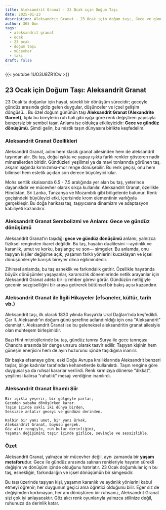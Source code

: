 ```yaml
---
title: Aleksandrit Granat - 23 Ocak için Doğum Taşı
date: 2025-01-23
description: Aleksandrit Granat - 23 Ocak için doğum taşı, Gece ve gündüz dönüşümü sembolü. Bu özel taşın derin anlamını öğrenin.
author: 365 Gün
tags:
  - aleksandrit granat
  - ocak
  - 23 ocak
  - doğum taşı
  - mücevher
  - takı
draft: false
---
```


{{< youtube 1UO3U8ZR1Cw >}}

## 23 Ocak için Doğum Taşı: Aleksandrit Granat

23 Ocak’ta doğanlar için hayat, sürekli bir dönüşüm sürecidir; geceyle gündüz arasında gidip gelen duygular, düşünceler ve içsel gelişim döngüsü... Bu özel doğum gününün taşı **Aleksandrit Granat (Alexandrite Garnet)**, tıpkı bu bireylerin ruh hali gibi ışığa göre renk değiştiren yapısıyla benzersiz bir sembol taşır. Anlamı ise oldukça etkileyicidir: **Gece ve gündüz dönüşümü**. Şimdi gelin, bu mistik taşın dünyasını birlikte keşfedelim.

### Aleksandrit Granat Özellikleri

Aleksandrit Granat, adını hem klasik granat ailesinden hem de aleksandrit taşından alır. Bu taş, doğal ışıkta ve yapay ışıkta farklı renkler gösteren nadir minerallerden biridir. Gündüzleri yeşilimsi ya da mavi tonlarında görünen taş, akşam ışığında kırmızımsı-mor renge dönüşebilir. Bu renk geçişi, onu hem bilimsel hem estetik açıdan son derece büyüleyici kılar.

Mohs sertlik skalasında 6.5 - 7.5 aralığında yer alan bu taş, yeterince dayanıklıdır ve mücevher olarak sıkça kullanılır. Aleksandrit Granat, özellikle Hindistan, Sri Lanka, Tanzanya ve Mozambik gibi bölgelerde bulunur. Renk geçişindeki büyüleyici etki, içerisinde krom elementinin varlığıyla gerçekleşir. Bu doğa harikası taş, taşıyıcısına dinamizm ve adaptasyon kabiliyeti kazandırır.

### Aleksandrit Granat Sembolizmi ve Anlamı: Gece ve gündüz dönüşümü

Aleksandrit Granat’ın taşıdığı **gece ve gündüz dönüşümü** anlamı, yalnızca fiziksel renginden ibaret değildir. Bu taş, hayatın dualitesini —aydınlık ve karanlık, umut ve korku, başlangıç ve son— simgeler. Bu anlamda, onu taşıyan kişiler değişime açık, yaşamın farklı yönlerini kucaklayan ve içsel dönüşümleriyle barışık bireyler olma eğilimindedir.

Zihinsel anlamda, bu taş esneklik ve farkındalık getirir. Özellikle hayatında büyük dönüşümler yaşayanlar, kararsızlık dönemlerinde netlik arayanlar için Aleksandrit Granat adeta bir iç rehber görevi görür. Gündüzün netliğiyle gecenin sezgiselliğini bir araya getirerek bütünsel bir bakış açısı kazandırır.

### Aleksandrit Granat ile İlgili Hikayeler (efsaneler, kültür, tarih vb.)

Aleksandrit taşı, ilk olarak 1830 yılında Rusya’da Ural Dağları’nda keşfedildi. Çar II. Aleksandr’ın doğum günü şerefine adlandırıldığı için ona "Aleksandrit" denmiştir. Aleksandrit Granat ise bu geleneksel aleksandritin granat ailesiyle olan muhteşem birleşimidir.

Bazı Hint mitolojilerinde bu taş, gündüz tanrısı Surya ile gece tanrıçası Chandra arasında bir denge unsuru olarak tasvir edilir. Taşıyan kişinin hem güneşin enerjisini hem de ayın huzurunu içinde taşıdığına inanılır.

Bir başka efsaneye göre, eski Doğu Avrupa krallıklarında Aleksandrit benzeri taşlar, bilge kadınlar tarafından kehanetlerde kullanılırdı. Taşın rengine göre duygusal ya da ruhsal kararlar verilirdi. Renk kırmızıya dönerse “dikkat”, yeşilimsi kalırsa “rahatlık” mesajı verdiğine inanılırdı.

### Aleksandrit Granat İlhamlı Şiir

```
Bir ışıkla yeşerir, bir gölgeyle parlar,  
Geceden sabaha dönüşürken karar.  
Taşın içinde saklı iki dünya birden,  
Sessizce anlatır geceyi ve gündüzü derinden.

Kalbin bir yanı umut, bir yanı ürkek,  
Aleksandrit Granat, büyüsü gerçek.  
Göz alır rengiyle, ruh bulur derinliğini,  
Yaşamın değişimini taşır içinde gizlice, sevinçle ve sessizlikle.
```

### Özet

Aleksandrit Granat, yalnızca bir mücevher değil, aynı zamanda bir **yaşam metaforu**dur. Gece ile gündüz arasında salınan renkleriyle hayatın sürekli değişim ve dönüşüm içinde olduğunu hatırlatır. 23 Ocak doğumlular için bu taş, esnekliğin, farkındalığın ve içsel dönüşümün bir simgesidir.

Bu taşı üzerinde taşıyan kişi, yaşamın karanlık ve aydınlık yönlerini kabul etmeyi öğrenir; her duygunun geçici ama öğretici olduğunu bilir. Eğer siz de değişimden korkmayan, her anı dönüştüren bir ruhsanız, Aleksandrit Granat sizi çok iyi anlayacaktır. Göz alıcı renk oyunlarıyla yalnızca stilinize değil, ruhunuza da derinlik katar.